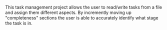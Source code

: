 This task management project allows the user to read/write tasks from a file and assign them different aspects.
By incremently moving up "completeness" sections the user is able to accurately identify what stage the task is in. 
